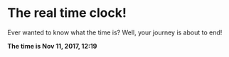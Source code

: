 # The real time clock!

Ever wanted to know what the time is? Well, your journey is about to end!

**The time is Nov 11, 2017, 12:19**